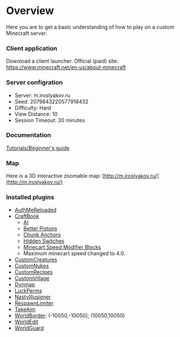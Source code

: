 # Overview

Here you are to get a basic understanding of how to play on a custom Minecraft server.

### Client application

Download a client launcher. Official (paid) site: https://www.minecraft.net/en-us/about-minecraft

### Server configration

* Server: m.iroslyakov.ru
* Seed: 2079843220577918432
* Difficulty: Hard
* View Distance: 10
* Session Timeout: 30 minutes

### Documentation

[Tutorials/Beginner's guide](https://minecraft.gamepedia.com/Tutorials/Beginner%27s_guide)

### Map

Here is a 3D interactive zoomable map: [http://m.iroslyakov.ru/](http://m.iroslyakov.ru/)

### Installed plugins

* [AuthMeReloaded](https://www.spigotmc.org/resources/authmereloaded.6269/)
* [CraftBook](https://www.spigotmc.org/resources/craftbook.2083/)
    * [AI](https://craftbook.enginehub.org/en/3.x/mechanics/ai_mechanics/)
    * [Better Pistons](https://craftbook.enginehub.org/en/3.x/mechanics/better_pistons/)
    * [Chunk Anchors](https://craftbook.enginehub.org/en/latest/mechanics/chunk_anchor/)
    * [Hidden Switches](https://craftbook.enginehub.org/en/latest/mechanics/hidden_switch/)
    * [Minecart Speed Modifier Blocks](https://craftbook.enginehub.org/en/3.x/mechanics/minecart/block/booster_brake/)
    * Maximum minecart speed changed to 4.0.
* [CustomCreatures](https://www.spigotmc.org/resources/customcreatures.68711/)
* [CustomNukes](https://www.spigotmc.org/resources/customnukes.68710/)
* [CustomRecipes](https://www.spigotmc.org/resources/customrecipes.89435/)
* [CustomVillage](https://www.spigotmc.org/resources/customvillage.69170/)
* [Dynmap](https://www.spigotmc.org/resources/dynmap.274/)
* [LuckPerms](https://www.spigotmc.org/resources/luckperms.28140/)
* [NastyIllusioner](https://www.spigotmc.org/resources/nastyillusioner.109715/)
* [RespawnLimiter](https://www.spigotmc.org/resources/respawnlimiter.106469/)
* [TakeAim](https://www.spigotmc.org/resources/takeaim.68713/)
* [WorldBorder](https://www.spigotmc.org/resources/worldborder.60905/): (-10050,-10050); (10050,10050)
* [WorldEdit](https://dev.bukkit.org/projects/worldedit)
* [WorldGuard](https://dev.bukkit.org/projects/worldguard)
